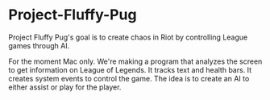 # Project-Fluffy-Pug
Project Fluffy Pug's goal is to create chaos in Riot by controlling League games through AI.

For the moment Mac only. We're making a program that analyzes the screen to get information on League of Legends. It tracks text and health bars. It creates system events to control the game. The idea is to create an AI to either assist or play for the player.
